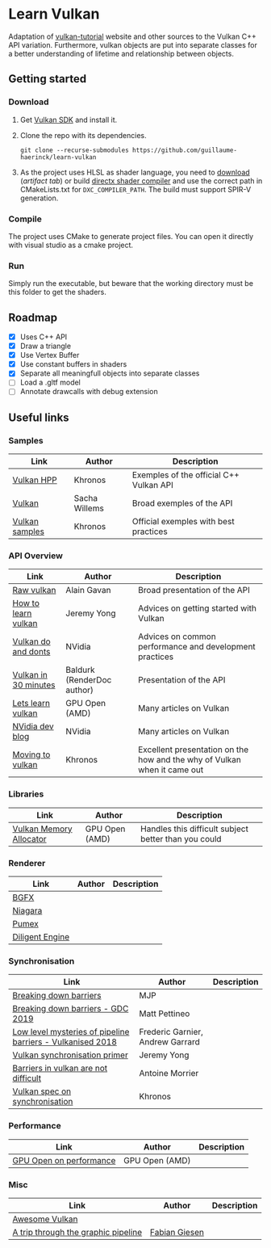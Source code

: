 # Learn Vulkan

Adaptation of [vulkan-tutorial](https://vulkan-tutorial.com/) website and other sources to the Vulkan C++ API variation. Furthermore, vulkan objects are put into separate classes for a better understanding of lifetime and relationship between objects.

## Getting started

### Download

1. Get [Vulkan SDK](https://vulkan.lunarg.com/) and install it. 

2. Clone the repo with its dependencies.

   `git clone --recurse-submodules https://github.com/guillaume-haerinck/learn-vulkan`

3. As the project uses HLSL as shader language, you need to [download](https://ci.appveyor.com/project/antiagainst/directxshadercompiler/branch/master/artifacts) (_artifact tab_) or build [directx shader compiler](https://github.com/microsoft/DirectXShaderCompiler) and use the correct path in CMakeLists.txt for `DXC_COMPILER_PATH`. The build must support SPIR-V generation.

### Compile

The project uses CMake to generate project files. You can open it directly with visual studio as a cmake project.

### Run

Simply run the executable, but beware that the working directory must be this folder to get the shaders.

## Roadmap

- [x] Uses C++ API
- [x] Draw a triangle
- [x] Use Vertex Buffer
- [x] Use constant buffers in shaders
- [x] Separate all meaningfull objects into separate classes
- [ ] Load a .gltf model
- [ ] Annotate drawcalls with debug extension

## Useful links

### Samples

| Link                                                         | Author        | Description                             |
| ------------------------------------------------------------ | ------------- | --------------------------------------- |
| [Vulkan HPP](https://github.com/KhronosGroup/Vulkan-Hpp/tree/master/samples) | Khronos       | Exemples of the official C++ Vulkan API |
| [Vulkan](https://github.com/SaschaWillems/Vulkan)            | Sacha Willems | Broad exemples of the API               |
| [Vulkan samples](https://github.com/khronosGroup/Vulkan-samples) | Khronos       | Official exemples with best practices   |

### API Overview

| Link                                                         | Author                     | Description                                                  |
| ------------------------------------------------------------ | -------------------------- | ------------------------------------------------------------ |
| [Raw vulkan](https://alain.xyz/blog/raw-vulkan)              | Alain Gavan                | Broad presentation of the API                                |
| [How to learn vulkan](https://www.jeremyong.com/c++/vulkan/graphics/rendering/2018/03/26/how-to-learn-vulkan/) | Jeremy Yong                | Advices on getting started with Vulkan                       |
| [Vulkan do and donts](https://devblogs.nvidia.com/vulkan-dos-donts/) | NVidia                     | Advices on common performance and development practices      |
| [Vulkan in 30 minutes](https://renderdoc.org/vulkan-in-30-minutes.html) | Baldurk (RenderDoc author) | Presentation of the API                                      |
| [Lets learn vulkan](https://gpuopen.com/learn/lets-learn-vulkan/) | GPU Open (AMD)             | Many articles on Vulkan                                      |
| [NVidia dev blog](https://developer.nvidia.com/Vulkan)       | NVidia                     | Many articles on Vulkan                                      |
| [Moving to vulkan](https://www.khronos.org/assets/uploads/developers/library/2016-uk-chapter-moving-to-vulkan/Moving-to-Vulkan_Khronos-UK_May16.pdf) | Khronos                    | Excellent presentation on the how and the why of Vulkan when it came out |

### Libraries

| Link                                                         | Author         | Description                                          |
| ------------------------------------------------------------ | -------------- | ---------------------------------------------------- |
| [Vulkan Memory Allocator](https://github.com/GPUOpen-LibrariesAndSDKs/VulkanMemoryAllocator) | GPU Open (AMD) | Handles this difficult subject better than you could |

### Renderer

| Link                                                         | Author | Description |
| ------------------------------------------------------------ | ------ | ----------- |
| [BGFX](https://github.com/bkaradzic/bgfx)                    |        |             |
| [Niagara](https://github.com/zeux/niagara)                   |        |             |
| [Pumex](https://github.com/pumexx/pumex)                     |        |             |
| [Diligent Engine](https://github.com/DiligentGraphics/DiligentEngine) |        |             |

### Synchronisation

| Link                                                         | Author                           | Description |
| ------------------------------------------------------------ | -------------------------------- | ----------- |
| [Breaking down barriers](https://mynameismjp.wordpress.com/2018/03/06/breaking-down-barriers-part-1-whats-a-barrier/) | MJP                              |             |
| [Breaking down barriers - GDC 2019](https://gpuopen.com/gdc-presentations/2019/gdc-2019-agtd5-breaking-down-barriers.pdf) | Matt Pettineo                    |             |
| [Low level mysteries of pipeline barriers - Vulkanised 2018](https://www.khronos.org/assets/uploads/developers/library/2018-vulkanised/05-The%20low-level%20mysteries%20of%20pipeline%20barriers_Vulkanised2018.pdf) | Frederic Garnier, Andrew Garrard |             |
| [Vulkan synchronisation primer](https://www.jeremyong.com/vulkan/graphics/rendering/2018/11/22/vulkan-synchronization-primer/) | Jeremy Yong                      |             |
| [Barriers in vulkan are not difficult](http://cpp-rendering.io/barriers-vulkan-not-difficult/) | Antoine Morrier                  |             |
| [Vulkan spec on synchronisation](https://www.khronos.org/registry/vulkan/specs/1.2-extensions/html/vkspec.html#synchronization) | Khronos                          |             |

### Performance

| Link                                                        | Author         | Description |
| ----------------------------------------------------------- | -------------- | ----------- |
| [GPU Open on performance](https://gpuopen.com/performance/) | GPU Open (AMD) |             |

### Misc

| Link                                                         | Author                                          | Description |
| ------------------------------------------------------------ | ----------------------------------------------- | ----------- |
| [Awesome Vulkan](https://github.com/vinjn/awesome-vulkan)    |                                                 |             |
| [A trip through the graphic pipeline](https://fgiesen.wordpress.com/2011/07/09/a-trip-through-the-graphics-pipeline-2011-index/) | [Fabian Giesen](https://fgiesen.wordpress.com/) |             |











